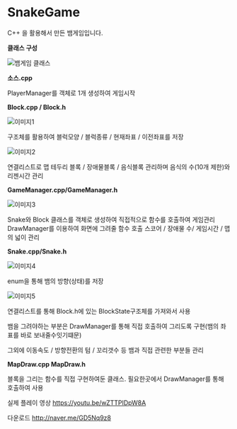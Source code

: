 # SnakeGame

C++ 을 활용해서 만든 뱀게임입니다.

**클래스 구성**

![뱀게임 클래스](https://user-images.githubusercontent.com/82795868/206752972-001de5d5-6d8d-4449-b5af-e26f92a4d1fb.png)

**소스.cpp**

PlayerManager를 객체로 1개 생성하여 게임시작


**Block.cpp / Block.h**

![이미지1](https://user-images.githubusercontent.com/82795868/206752721-e1676071-7545-4435-8e7d-d8f2ae1c6259.png)

구조체를 활용하여 블럭모양 / 블럭종류 / 현재좌표 / 이전좌표를 저장

![이미지2](https://user-images.githubusercontent.com/82795868/206752881-679a635b-ed40-46dc-801f-fa707234d53c.png)

연결리스트로 맵 테두리 블록 / 장애물블록 / 음식블록 관리하며 음식의 수(10개 제한)와 리젠시간 관리


**GameManager.cpp/GameManager.h**

![이미지3](https://user-images.githubusercontent.com/82795868/206753172-80dfb829-6cce-4214-8228-794bd86031a6.png)

Snake와 Block 클래스를 객체로 생성하여 직접적으로 함수를 호출하여 게임관리
DrawManager를 이용하여 화면에 그려줄 함수 호출
스코어 / 장애물 수/ 게임시간 / 맵의 넓이 관리

**Snake.cpp/Snake.h**

![이미지4](https://user-images.githubusercontent.com/82795868/206753327-ed54cae0-d71e-429a-983b-0fad02c83572.png)

enum을 통해 뱀의 방향(상태)를 저장

![이미지5](https://user-images.githubusercontent.com/82795868/206753383-a6b3610e-0371-4854-8c26-a86ec38f4bd5.png)

연결리스트를 통해 Block.h에 있는 BlockState구조체를 가져와서 사용

뱀을 그려야하는 부분은 DrawManager를 통해 직접 호출하여 그리도록 구현(뱀의 좌표를 바로 보내줄수잇기떄문)

그외에 이동속도 / 방향전환의 텀 / 꼬리갯수 등 뱀과 직접 관련한 부분들 관리



**MapDraw.cpp MapDraw.h**

블록을 그리는 함수를 직접 구현하여둔 클래스. 
필요한곳에서 DrawManager를 통해 호출하여 사용



실제 플레이 영상
https://youtu.be/wZTTPIDpW8A

다운로드
http://naver.me/GD5Nq9z8

